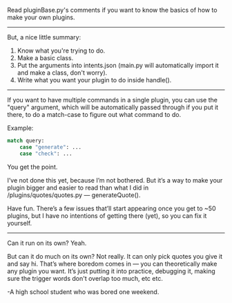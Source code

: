 Read pluginBase.py's comments if you want to know the basics of how to make your own plugins.
***
But, a nice little summary:
1. Know what you're trying to do.
2. Make a basic class.
3. Put the arguments into intents.json (main.py will automatically import it and make a class, don't worry).
4. Write what you want your plugin to do inside handle().
***
If you want to have multiple commands in a single plugin, you can use the "query" argument, which will be automatically passed through if you put it there, to do a match-case to figure out what command to do.

Example:
```python
match query:
    case "generate": ...
    case "check": ...
```
You get the point.

I’ve not done this yet, because I’m not bothered.
But it’s a way to make your plugin bigger and easier to read than what I did in /plugins/quotes/quotes.py — generateQuote().

Have fun.
There’s a few issues that’ll start appearing once you get to ~50 plugins, but I have no intentions of getting there (yet), so you can fix it yourself.
***

Can it run on its own? Yeah.

But can it do much on its own? Not really. It can only pick quotes you give it and say hi.
That’s where boredom comes in — you can theoretically make any plugin you want.
It’s just putting it into practice, debugging it, making sure the trigger words don't overlap too much, etc etc.

-A high school student who was bored one weekend.